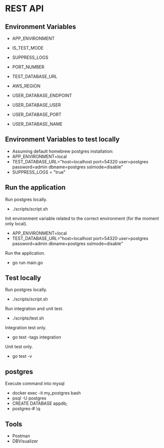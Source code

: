 # REST API

## Environment Variables

* APP_ENVIRONMENT
* IS_TEST_MODE
* SUPPRESS_LOGS
* PORT_NUMBER

* TEST_DATABASE_URL
* AWS_REGION
* USER_DATABASE_ENDPOINT
* USER_DATABASE_USER
* USER_DATABASE_PORT
* USER_DATABASE_NAME

## Environment Variables to test locally

* Assuming default homebrew postgres installation:
* APP_ENVIRONMENT=local
* TEST_DATABASE_URL="host=localhost port=54320 user=postgres password=admin dbname=postgres sslmode=disable"
* SUPPRESS_LOGS = "true"

## Run the application

Run postgres locally.

* ./scripts/script.sh

Init environment variable related to the correct environment (for the moment only local).

* APP_ENVIRONMENT=local
* TEST_DATABASE_URL="host=localhost port=54320 user=postgres password=admin dbname=postgres sslmode=disable"

Run the application.

* go run main.go

## Test locally

Run postgres locally.

* ./scripts/script.sh


Run integration and unit test.

* ./scripts/test.sh

Integration test only.

* go test -tags integration

Unit test only.

* go test -v 

## postgres

Execute command into mysql

* docker exec -it my_postgres bash
* psql -U postgres
* CREATE DATABASE appdb;
* postgres-# \q

## Tools

* Postman
* DBVisualizer
